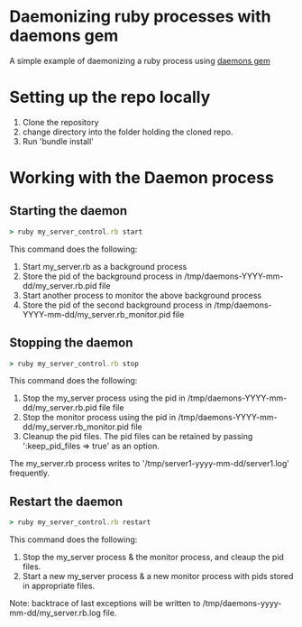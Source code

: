 # Daemonizing ruby processes with daemons gem

A simple example of daemonizing a ruby process using [daemons gem](http://daemons.rubyforge.org/)

# Setting up the repo locally
1. Clone the repository
2. change directory into the folder holding the cloned repo.
3. Run 'bundle install'

# Working with the Daemon process

## Starting the daemon
```ruby
> ruby my_server_control.rb start
```

This command does the following:
1. Start my_server.rb as a background process
2. Store the pid of the background process in /tmp/daemons-YYYY-mm-dd/my_server.rb.pid file
3. Start another process to monitor the above background process
4. Store the pid of the second background process in /tmp/daemons-YYYY-mm-dd/my_server.rb_monitor.pid file 

## Stopping the daemon
```ruby
> ruby my_server_control.rb stop
```

This command does the following:
1. Stop the my_server process using the pid in /tmp/daemons-YYYY-mm-dd/my_server.rb.pid file file
2. Stop the monitor process using the pid in /tmp/daemons-YYYY-mm-dd/my_server.rb_monitor.pid file
3. Cleanup the pid files. The pid files can be retained by passing ':keep_pid_files => true' as an option.

The my_server.rb process writes to '/tmp/server1-yyyy-mm-dd/server1.log' frequently.

## Restart the daemon
```ruby
> ruby my_server_control.rb restart
```

This command does the following:
1. Stop the my_server process & the monitor process, and cleaup the pid files. 
2. Start a new my_server process & a new monitor process with pids stored in appropriate files.

Note: backtrace of last exceptions will be written to /tmp/daemons-yyyy-mm-dd/my_server.rb.log file.
   


